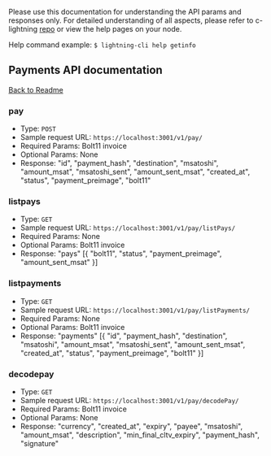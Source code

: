 Please use this documentation for understanding the API params and responses only.
For detailed understanding of all aspects, please refer to c-lightning [repo](https://github.com/ElementsProject/lightning) or view the help pages on your node.

Help command example: `$ lightning-cli help getinfo`

## Payments API documentation
[Back to Readme](../README.md)

### pay
- Type: `POST`
- Sample request URL: `https://localhost:3001/v1/pay/`
- Required Params: Bolt11 invoice
- Optional Params: None
- Response:
"id", "payment_hash", "destination", "msatoshi", "amount_msat", "msatoshi_sent", "amount_sent_msat", "created_at", "status", "payment_preimage", "bolt11"

### listpays
- Type: `GET`
- Sample request URL: `https://localhost:3001/v1/pay/listPays/`
- Required Params: None
- Optional Params: Bolt11 invoice
- Response:
"pays" [{ "bolt11", "status", "payment_preimage", "amount_sent_msat" }]

### listpayments
- Type: `GET`
- Sample request URL: `https://localhost:3001/v1/pay/listPayments/`
- Required Params: None
- Optional Params: Bolt11 invoice
- Response:
"payments" [{ "id", "payment_hash", "destination", "msatoshi", "amount_msat", "msatoshi_sent", "amount_sent_msat", "created_at", "status", "payment_preimage", "bolt11" }]

### decodepay
- Type: `GET`
- Sample request URL: `https://localhost:3001/v1/pay/decodePay/`
- Required Params: Bolt11 invoice
- Optional Params: None
- Response:
"currency", "created_at", "expiry", "payee", "msatoshi", "amount_msat", "description", "min_final_cltv_expiry", "payment_hash", "signature"